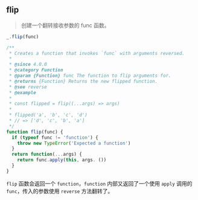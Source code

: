 ## flip

> 创建一个翻转接收参数的 func 函数。

```js
_.flip(func)
```

```js
/**
 * Creates a function that invokes `func` with arguments reversed.
 *
 * @since 4.0.0
 * @category Function
 * @param {Function} func The function to flip arguments for.
 * @returns {Function} Returns the new flipped function.
 * @see reverse
 * @example
 *
 * const flipped = flip((...args) => args)
 *
 * flipped('a', 'b', 'c', 'd')
 * // => ['d', 'c', 'b', 'a']
 */
function flip(func) {
  if (typeof func != 'function') {
    throw new TypeError('Expected a function')
  }
  return function(...args) {
    return func.apply(this, args. ())
  }
}
```

`flip` 函数会返回一个 `function`，`function` 内部又返回了一个使用 `apply` 调用的 `func`，传入的参数使用
`reverse` 方法翻转了。
